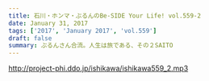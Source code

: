 ```yaml
---
title: 石川・ホンマ・ぶるんのBe-SIDE Your Life! vol.559-2
date: January 31, 2017
tags: ['2017', 'January 2017', 'vol.559']
draft: false
summary: ぶるんさん合流。人生は旅である、その２SAITO
---
```


http://project-phi.ddo.jp/ishikawa/ishikawa559_2.mp3
